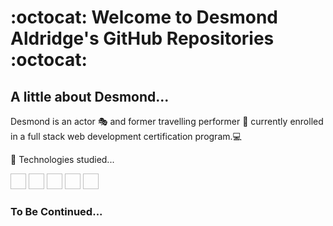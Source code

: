 # :octocat:  Welcome to Desmond Aldridge's GitHub Repositories :octocat: 

## A little about Desmond...

Desmond is an actor 🎭 and former travelling performer 🎪 currently enrolled in a full stack web development certification program.💻 

🌱 Technologies studied...

<img scr="./HTML5-logo.png" width="25px" height="25px">
<img scr="" width="25px" height="25px">
<img scr="" width="25px" height="25px">
<img scr="" width="25px" height="25px">
<img scr="" width="25px" height="25px">

### To Be Continued...

<!--
**DesmondAldridge/DesmondAldridge** is a ✨ _special_ ✨ repository because its `README.md` (this file) appears on your GitHub profile.

